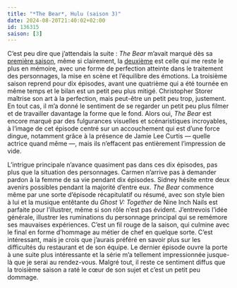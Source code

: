 ```yaml
---
title: "*The Bear*, Hulu (saison 3)"
date: 2024-08-20T21:40:02+02:00
id: 136315 
saison: [3]
---
```


C’est peu dire que j’attendais la suite : *The Bear* m’avait marqué dès sa [première saison](https://nicolasfurno.fr/serie/bear-hulu/), même si clairement, la [deuxième](https://nicolasfurno.fr/serie/bear-hulu-saison-2/) est celle qui me reste le plus en mémoire, avec une forme de perfection atteinte dans le traitement des personnages, la mise en scène et l’équilibre des émotions. La troisième saison reprend pour dix épisodes, avant une quatrième qui a été tournée en même temps et le bilan est un petit peu plus mitigé. Christopher Storer maîtrise son art à la perfection, mais peut-être un petit peu trop, justement. En tout cas, il m’a donné le sentiment de se regarder un petit peu plus filmer et de travailler davantage la forme que le fond. Alors oui, *The Bear* est encore marqué par des fulgurances visuelles et scénaristiques incroyables, à l’image de cet épisode centré sur un accouchement qui est d’une force dingue, notamment grâce à la présence de Jamie Lee Curtis — quelle actrice quand même —, mais ils n’effacent pas entièrement l’impression de vide.

L’intrigue principale n’avance quasiment pas dans ces dix épisodes, pas plus que la situation des personnages. Carmen n’arrive pas à demander pardon à la femme de sa vie pendant dix épisodes. Sidney hésite entre deux avenirs possibles pendant la majorité d’entre eux. *The Bear* commence même par une sorte d’épisode récapitulatif ou résumé, avec son style bien à lui et la musique entêtante du *Ghost V: Together* de Nine Inch Nails est parfaite pour l’illustrer, même si son rôle n’est pas évident. J’entrevois l’idée générale, illustrer les ruminations du personnage principal qui se remémore ses mauvaises expériences. C’est un fil rouge de la saison, qui culmine avec le final en forme d’hommage au métier de chef en quelque sorte. C’est intéressant, mais je crois que j’aurais préféré en savoir plus sur les difficultés du restaurant et de son équipe. Le dernier épisode ouvre la porte à une suite plus intéressante et la série m’a tellement impressionnée jusque-là que je serai au rendez-vous. Malgré tout, il reste ce sentiment diffus que la troisième saison a raté le cœur de son sujet et c’est un petit peu dommage. 
